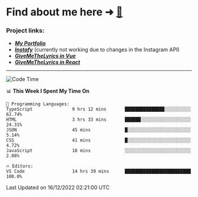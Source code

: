 # Find about me here ➜ [🧑](https://pauabella.dev)

### Project links:
- ***[My Portfolio](https://pauabella.dev)***
- ***[Instafy](https://instafy.me)*** (currently not working due to changes in the Instagram API)
- ***[GiveMeTheLyrics in Vue](https://lyrics.pauabella.dev)***
- ***[GiveMeTheLyrics in React](https://pauabella.dev/GiveMeTheLyrics)***

---
<!--START_SECTION:waka-->
![Code Time](http://img.shields.io/badge/Code%20Time-1%2C735%20hrs%2043%20mins-blue)

📊 **This Week I Spent My Time On** 

```text
💬 Programming Languages: 
TypeScript               9 hrs 12 mins       ███████████████░░░░░░░░░░   62.74% 
HTML                     3 hrs 33 mins       ██████░░░░░░░░░░░░░░░░░░░   24.31% 
JSON                     45 mins             █░░░░░░░░░░░░░░░░░░░░░░░░   5.14% 
CSS                      41 mins             █░░░░░░░░░░░░░░░░░░░░░░░░   4.72% 
JavaScript               18 mins             ░░░░░░░░░░░░░░░░░░░░░░░░░   2.08%

🔥 Editors: 
VS Code                  14 hrs 39 mins      █████████████████████████   100.0%

```


 Last Updated on 16/12/2022 02:21:00 UTC
<!--END_SECTION:waka-->
